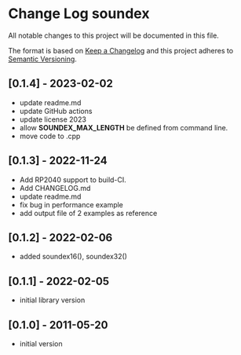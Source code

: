 # Change Log soundex

All notable changes to this project will be documented in this file.

The format is based on [Keep a Changelog](http://keepachangelog.com/)
and this project adheres to [Semantic Versioning](http://semver.org/).


## [0.1.4] - 2023-02-02
- update readme.md
- update GitHub actions
- update license 2023
- allow **SOUNDEX_MAX_LENGTH** be defined from command line.
- move code to .cpp


## [0.1.3] - 2022-11-24
- Add RP2040 support to build-CI.
- Add CHANGELOG.md
- update readme.md
- fix bug in performance example
- add output file of 2 examples as reference

## [0.1.2] - 2022-02-06
- added soundex16(), soundex32()

## [0.1.1] - 2022-02-05
- initial library version

## [0.1.0] - 2011-05-20
- initial version

